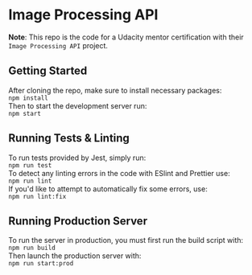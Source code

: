 # Image Processing API
**Note**: This repo is the code for a Udacity mentor certification with their `Image Processing API` project.

## Getting Started
After cloning the repo, make sure to install necessary packages:<br/>
`npm install`<br/>
Then to start the development server run:<br/>
`npm start`<br/>

## Running Tests & Linting
To run tests provided by Jest, simply run:<br/>
`npm run test`<br/>
To detect any linting errors in the code with ESlint and Prettier use:<br/>
`npm run lint`<br/>
If you'd like to attempt to automatically fix some errors, use:<br/>
`npm run lint:fix`<br/>

## Running Production Server
To run the server in production, you must first run the build script with:<br/>
`npm run build`<br/>
Then launch the production server with:<br/>
`npm run start:prod`<br/>
